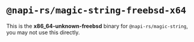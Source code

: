 # `@napi-rs/magic-string-freebsd-x64`

This is the **x86_64-unknown-freebsd** binary for `@napi-rs/magic-string`, you may not use this directly.

